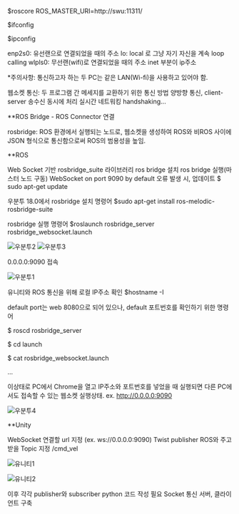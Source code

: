 $roscore
ROS_MASTER_URI=http://swu:11311/

$ifconfig

$ipconfig

enp2s0: 유선랜으로 연결되었을 때의 주소
lo: local 로 그냥 자기 자신을 계속 loop calling
wlpls0: 무선랜(wifi)로 연결되었을 때의 주소
inet 부분이 ip주소 

*주의사항: 통신하고자 하는 두 PC는 같은 LAN(Wi-fi)을 사용하고 있어야 함.

웹소켓 통신: 두 프로그램 간 메세지를 교환하기 위한 통신 방법
양방향 통신, client-server 송수신 동시에 처리
실시간 네트워킹 
handshaking...


**ROS Bridge - ROS Connector 연결

rosbridge: ROS 환경에서 실행되는 노드로, 웹소켓을 생성하여 ROS와 비ROS 사이에 JSON 형식으로 통신함으로써 ROS의 범용성을 높임.


**ROS

Web Socket 기반 rosbridge_suite 라이브러리
ros bridge 설치
ros bridge 실행(마스터 노드 구동)
WebSocket on port 9090 by default
오류 발생 시, 업데이트
$ sudo apt-get update


우분투 18.0에서 rosbridge 설치 명령어
$sudo apt-get install ros-melodic-rosbridge-suite

rosbridge 실행 명령어
$roslaunch rosbridge_server rosbridge_websocket.launch

![우분투2](https://user-images.githubusercontent.com/82865552/163678376-ac86da94-f090-4c19-93c6-e934d5ef05be.jpg)
![우분투3](https://user-images.githubusercontent.com/82865552/163678381-02c3dafa-509b-40d5-a104-b82f5574274e.jpg)


0.0.0.0:9090 접속

![우분투1](https://user-images.githubusercontent.com/82865552/163678368-4dfe4857-3fc5-4bcf-b7fd-65384b3fc9ae.PNG)


유니티와 ROS 통신을 위해 로컬 IP주소 확인
$hostname -I

default port는 web 8080으로 되어 있으나, default 포트번호를 확인하기 위한 명령어

$ roscd  rosbridge_server

$ cd launch

$ cat rosbridge_websocket.launch


 <launch>
   <arg name="port" default="9090" />
   ...
 </launch>


이상태로 PC에서 Chrome을 열고 IP주소와 포트번호를 넣었을 때 실행되면 다른 PC에서도 접속할 수 있는 웹소켓 실행상태. ex. http://0.0.0.0:9090

![우분투4](https://user-images.githubusercontent.com/82865552/163678387-2959644a-b1ce-4c4c-8be0-205d793ca5a3.PNG)


**Unity

WebSocket 연결할 url 지정 (ex. ws://0.0.0.0:9090)
Twist publisher
ROS와 주고받을 Topic 지정 /cmd_vel

![유니티1](https://user-images.githubusercontent.com/82865552/163678336-ea26bbe9-3954-4e87-ac61-734b68f49fdf.PNG)

![유니티2](https://user-images.githubusercontent.com/82865552/163678343-15bbab7e-a56a-4159-87ed-e41a122e8fed.PNG)


이후 각각 publisher와 subscriber python 코드 작성 필요
Socket 통신 서버, 클라이언트 구축
